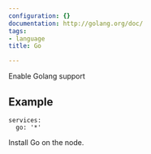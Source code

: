 ```yaml
---
configuration: {}
documentation: http://golang.org/doc/
tags:
- language
title: Go

---
```

Enable Golang support

## Example

    services:
      go: '*'

Install Go on the node.